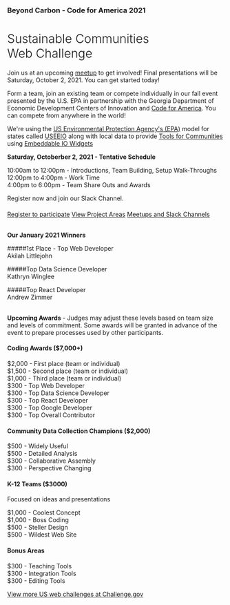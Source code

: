 <!-- MOVED TO Community/Challenge/README.md -->

<h3><span style="white-space:nowrap">Beyond Carbon - Code for America 2021<!-- Virtual AND in person in Atlanta, Georgia--></span></h3>

<h1 style="font-weight:300">Sustainable Communities <span style="white-space:nowrap">Web Challenge</span></h1>


Join us at an upcoming <a href="meetups/">meetup</a> to get involved! Final presentations will be Saturday, October 2, 2021. You can get started today!<br>

Form a team, join an existing team or compete individually in our fall event presented by the U.S. EPA in partnership with the Georgia Department of Economic Development Centers of Innovation and <a href="https://www.codeforamerica.org/" target="_parent" style="white-space: nowrap;">Code for America</a>. You can compete from anywhere in the world!   

We're using the <a href="https://www.epa.gov" target="_parent">US Environmental Protection Agency's&nbsp;(EPA)</a> model for states called 
<a href="https://www.epa.gov/land-research/us-environmentally-extended-input-output-useeio-models" target="_blank">USEEIO</a> along with local data to provide [Tools for Communities](../../io/communities/) using [Embeddable IO Widgets](../../io/charts/)

 
<!-- with an eye toward providing location-based add-ons to [BeyondCarbon.org](https://www.beyondcarbon.org/look-up-your-state/) and [Google DataCommons.org](https://datacommons.org/place/country/USA?topic=Environment). -->  


<!-- We're combining national and state-level economic data, community resources and planning input from local communities to customize new environmental indicator models to meet&nbsp;community&nbsp;needs. -->  


<b>Saturday, Octoberber 2, 2021 - Tentative Schedule</b>  

10:00am to 12:00pm - Introductions, Team Building, Setup Walk-Throughs  
12:00pm to 4:00pm - Work Time  
4:00pm to 6:00pm - Team Share Outs and Awards  


Register now and join our Slack Channel.  

<!-- Also update in community index.html footer -->
<div style="margin-top:20px">
<a href="registration/" class="btn btn-success">Register to participate</a>
<a href="../projects/" class="btn btn-warning">View Project Areas</a>
<a href="meetups" class="btn btn-danger">Meetups and Slack Channels</a>
</div>
<br>

<b>Our January 2021 Winners</b>

#####1st Place - Top Web Developer  
Akilah Littlejohn  

#####Top Data Science Developer  
Kathryn Winglee  

#####Top React Developer  
Andrew Zimmer  
<br>

**Upcoming Awards** - Judges may adjust these levels based on team size and levels of commitment.  Some awards will be granted in advance of the event to prepare processes used by other participants.  

#### Coding Awards ($7,000+)  
$2,000 - First place (team or individual)  
$1,500 - Second place (team or individual)  
$1,000 - Third place (team or individual)  
$300 - Top Web Developer  
$300 - Top Data Science Developer  
$300 - Top React Developer  
$300 - Top Google Developer  
$300 - Top Overall Contributor 

#### Community Data Collection Champions ($2,000)
$500 - Widely Useful  
$500 - Detailed Analysis  
$300 - Collaborative Assembly  
$300 - Perspective Changing  

#### K-12 Teams ($3000)

Focused on ideas and presentations  

$1,000 - Coolest Concept  
$1,000 - Boss Coding  
$500 - Steller Design  
$500 - Wildest Web Site  

#### Bonus Areas
$300 - Teaching Tools  
$300 - Integration Tools  
$300 - Editing Tools  

<!-- 
<a href="meetups/">Open Slack Desktop App</a> / [Open in Browser](https://model-earth.slack.com/)
<b>Slack Workspace:</b> model-earth.slack.com 

## $10,000 in Challenge Awards



1st place: $2,500  
2nd place: $1,500  
3rd place: $1,000  

Honorable mention 1: $500  
Honorable mention 2: $500  

Implementation project 1: $2,000  
Implementation project 2: $2,000  

The implementation portion will be allocated based on pitches from teams after the award recipients are named.  Implementation projects will be distributed upon project completion within 3 months after the challenge.  


### Sustainable Communities Web Challenge

<b>Saturday, January - </b> - Virtual Kickoff on Zoom    
  
<b>Saturday, January</b> - Final Round, Integrations 

<b>Sunday, January - 2 PM to 4 PM</b> - Zoom Presentations and Awards  


<b>Project participants will explore</b>
1. Goods and services each community produces    
2. The environmental impact of each community's top industries  
3. How new technologies can change a community's impact  
4. Ways communities are using and reusing materials to fuel net zero initiatives  

Judges will use Slack video to deliberate while using a Google Form for calculating scores for the Oct 25 awards.<br><br>
-->
<a href="https://www.challenge.gov/">View more US web challenges at Challenge.gov</a>  





